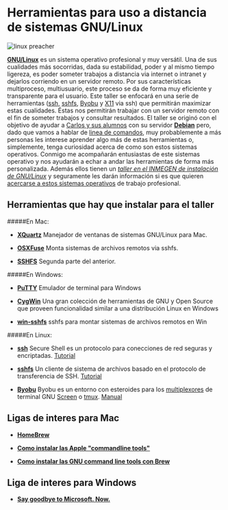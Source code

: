 # Herramientas para uso a distancia de sistemas GNU/Linux

![linux preacher](https://raw.github.com/hachepunto/GNU_Linux_connecting_tools/master/linux_preacher.jpg)

**[GNU/Linux](https://www.gnu.org/gnu/linux-and-gnu.html)** es un sistema operativo profesional y muy versátil.  Una de sus cualidades más socorridas, dada su estabilidad, poder y al mismo tiempo ligereza, es poder someter trabajos a distancia via internet o intranet y dejarlos corriendo en un servidor remoto. Por sus características multiproceso, multiusuario, este proceso se da de forma muy eficiente y transparente para el usuario. Este taller se enfocará en una serie de herramientas ([ssh](http://www.openssh.com/), [sshfs](http://fuse.sourceforge.net/sshfs.html), [Byobu](http://byobu.co/) y [X11](http://www.x.org/wiki/) via ssh) que permitirán maximizar estas cualidades. Éstas nos permitirán trabajar con un servidor remoto con el fin de someter trabajos y consultar resultados. El taller se originó con el objetivo de ayudar a [Carlos y sus alumnos](http://www.fciencias.unam.mx/investigacion/grupos/biologia/ecologia/ambientesl) con su servidor **[Debian](https://www.debian.org/)** pero, dado que vamos a hablar de [linea de comandos](http://es.wikipedia.org/wiki/L%C3%ADnea_de_comandos), muy probablemente a más personas les interese aprender algo más de estas herramientas o, simplemente, tenga curiosidad acerca de como son estos sistemas operativos. Conmigo me acompañarán entusiastas de este sistemas operativo y nos ayudarán a echar a andar las herramientas de forma más personalizada. Además ellos tienen un *[taller en el INMEGEN de instalación de GNU/Linux](http://lc3-inmegen.github.io/2015/02/27/installfest_permanente.html)* y seguramente les darán información si es que quieren [acercarse a estos sistemas operativos](http://www.getgnulinux.org/es/) de trabajo profesional.

## Herramientas que hay que instalar para el taller
#####En Mac:

+ **[XQuartz](http://xquartz.macosforge.org/landing/)** Manejador de ventanas de sistemas GNU/Linux para Mac.

+ **[OSXFuse](https://osxfuse.github.io/)** Monta sistemas de archivos remotos via sshfs.

+ **[SSHFS](https://github.com/osxfuse/osxfuse/wiki/SSHFS)** Segunda parte del anterior. 

#####En Windows:

+ **[PuTTY](http://www.chiark.greenend.org.uk/~sgtatham/putty/)** Emulador de terminal para Windows

+ **[CygWin](https://cygwin.com/index.html)** Una gran colección de herramientas de GNU y Open Source que proveen funcionalidad similar a una distribución Linux en Windows

+ **[win-sshfs](https://code.google.com/p/win-sshfs/)** sshfs para montar sistemas de archivos remotos en Win


#####En Linux:

+ **[ssh](http://www.openssh.com/)** Secure Shell es un protocolo para conecciones de red seguras y encriptadas. [Tutorial](http://blog.desdelinux.net/como-crear-un-tunel-ssh-entre-un-servidor-linux-y-un-cliente-windows/)

+ **[sshfs](http://fuse.sourceforge.net/sshfs.html)** Un cliente de sistema de archivos basado en el protocolo de transferencia de SSH. [Tutorial](https://www.digitalocean.com/community/tutorials/how-to-use-sshfs-to-mount-remote-file-systems-over-ssh)

+ **[Byobu](https://www.digitalocean.com/community/tutorials/how-to-use-sshfs-to-mount-remote-file-systems-over-ssh)** Byobu es un entorno con esteroides para los [multiplexores](http://en.wikipedia.org/wiki/Terminal_multiplexer) de terminal GNU [Screen](https://www.gnu.org/software/screen/) o [tmux](http://tmux.sourceforge.net/). [Manual](http://manpages.ubuntu.com/manpages/oneiric/en/man1/byobu.1.html)


## Ligas de interes para Mac

+ **[HomeBrew](http://brew.sh/)**

+ **[Como instalar las Apple "commandline tools"](http://railsapps.github.io/xcode-command-line-tools.html)**

+ **[Como instalar las GNU command line tools con Brew](https://www.topbug.net/blog/2013/04/14/install-and-use-gnu-command-line-tools-in-mac-os-x/)**

## Liga de interes para Windows

+ **[Say goodbye to Microsoft. Now.](http://goodbye-microsoft.com/)**

